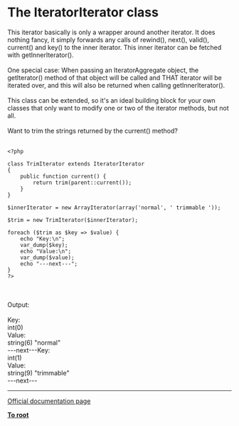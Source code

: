 # The IteratorIterator class



This iterator basically is only a wrapper around another iterator. It does nothing fancy, it simply forwards any calls of rewind(), next(), valid(), current() and key() to the inner iterator. This inner iterator can be fetched with getInnerIterator().<br><br>One special case: When passing an IteratorAggregate object, the getIterator() method of that object will be called and THAT iterator will be iterated over, and this will also be returned when calling getInnerIterator().<br><br>This class can be extended, so it&apos;s an ideal building block for your own classes that only want to modify one or two of the iterator methods, but not all.<br><br>Want to trim the strings returned by the current() method?<br><br>

```
<?php

class TrimIterator extends IteratorIterator
{
    public function current() {
        return trim(parent::current());
    }
}

$innerIterator = new ArrayIterator(array('normal', ' trimmable '));

$trim = new TrimIterator($innerIterator);

foreach ($trim as $key => $value) {
    echo "Key:\n";
    var_dump($key);
    echo "Value:\n";
    var_dump($value);
    echo "---next---";
}
?>
```
<br><br>Output:<br><br>Key:<br>int(0)<br>Value:<br>string(6) "normal"<br>---next---Key:<br>int(1)<br>Value:<br>string(9) "trimmable"<br>---next---  

---

[Official documentation page](https://www.php.net/manual/en/class.iteratoriterator.php)

**[To root](/README.md)**